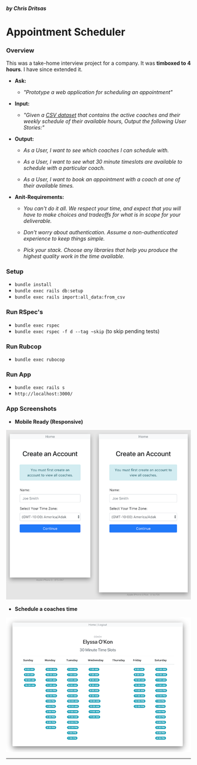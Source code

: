 ##### by Chris Dritsas
# Appointment Scheduler

### Overview

This was a take-home interview project for a company. It was **timboxed to 4 hours**.
I have since extended it. 

* **Ask:**

     * _"Prototype a web application for scheduling an appointment"_

* **Input:**

   *  _"Given a [CSV dataset](./lib/tasks/coaches.csv) that contains the active coaches and their 
     weekly schedule of their available hours, Output the following
     User Stories:"_
         
* **Output:**
        
    * _As a User, I want to see which coaches I can schedule with._
    
    * _As a User, I want to see what 30 minute timeslots are available to schedule with a particular coach._
    
    * _As a User, I want to book an appointment with a coach at one of their available times._
               
* **Anit-Requirements:**

     * _You can't do it all. We respect your time, and expect that you will have to make 
        choices and tradeoffs for what is in scope for your deliverable._
     
     * _Don't worry about authentication. Assume a non-authenticated experience to keep things simple._
     
     * _Pick your stack. Choose any libraries that help you produce the highest quality work in the time available._
    
### Setup

* `bundle install`
* `bundle exec rails db:setup`
* `bundle exec rails import:all_data:from_csv`

### Run RSpec's

* `bundle exec rspec`
* `bundle exec rspec -f d --tag ~skip` (to skip pending tests)

### Run Rubcop

* `bundle exec rubocop`

### Run App

* `bundle exec rails s`
* `http://localhost:3000/`

### App Screenshots

* **Mobile Ready (Responsive)**

![alt text](./public/mobile-create-account.png "Responsive!")


* **Schedule a coaches time**

![alt text](./public/desktop-coach-time-slots.png "Responsive!")

---


